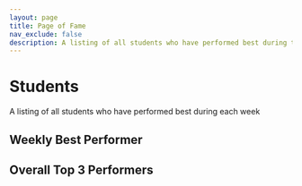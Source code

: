 ```yaml
---
layout: page
title: Page of Fame
nav_exclude: false
description: A listing of all students who have performed best during the week
---
```

<link rel="stylesheet" href="fall2024_ce100/assets/css/style.css">

# Students

A listing of all students who have performed best during each week

## Weekly Best Performer

<div id="top_std_of_week">
</div>

## Overall Top 3 Performers 

<div id="overall_top_std">
</div>

<div class="loader" id="loader"></div>
<!-- <script type="module" src="/assets/js/famePage.js">
</script> -->

<script src="../assets/js/library.js"></script>
<script>
        const siteButton = document.getElementById('menu-button');
        const siteNav = document.querySelector('.site-nav');

        let isVisible = false;

        siteButton.addEventListener('click', function(event) {
            event.preventDefault();
            if (isVisible) {
                siteNav.style.display = 'none';
                isVisible = false;
            } else {
                siteNav.style.display = 'block';
                isVisible = true;
            }
        });
    </script>
<script>
    library.pageOfFame("{{site.courseDetails_sheet_url}}", "{{site.fame_weekly_top_sheet_tab}}", "{{site.fame_overall_top_sheet_tab}}",{{site.site_mode_isOffline}}, "{{site.top_std_of_week_csv}}", "{{site.overall_top_std_csv}}" );
</script>
